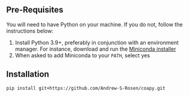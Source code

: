 ## Pre-Requisites

You will need to have Python on your machine. If you do not, follow the instructions below:

1. Install Python 3.9+, preferably in conjunction with an environment manager. For instance, download and run the [Miniconda installer](https://docs.conda.io/en/latest/miniconda.html)
2. When asked to add Miniconda to your `PATH`, select yes

## Installation

```bash
pip install git+https://github.com/Andrew-S-Rosen/coapy.git
```
